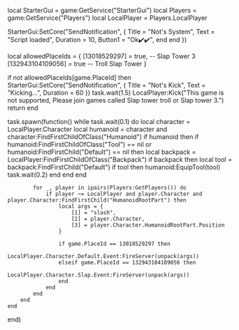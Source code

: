 local StarterGui = game:GetService("StarterGui")
local Players = game:GetService("Players")
local LocalPlayer = Players.LocalPlayer

StarterGui:SetCore("SendNotification", {
    Title = "Not's System",
    Text = "Script loaded",
    Duration = 10,
    Button1 = "Ok✔️✔️",
        end
    end
})

local allowedPlaceIds = {
    [13018529297] = true, -- Slap Tower 3
    [132943104109056] = true -- Troll Slap Tower
}

if not allowedPlaceIds[game.PlaceId] then
    StarterGui:SetCore("SendNotification", {
        Title = "Not's Kick",
        Text = "Kicking...",
        Duration = 60
    })
    task.wait(1.5)
    LocalPlayer:Kick("This game is not supported, Please join games called Slap tower troll or Slap tower 3.")
    return
end

task.spawn(function()
    while task.wait(0.1) do
        local character = LocalPlayer.Character
        local humanoid = character and character:FindFirstChildOfClass("Humanoid")
        if humanoid then
            if humanoid:FindFirstChildOfClass("Tool") == nil or humanoid:FindFirstChild("Default") == nil then
                local backpack = LocalPlayer:FindFirstChildOfClass("Backpack")
                if backpack then
                    local tool = backpack:FindFirstChild("Default")
                    if tool then
                        humanoid:EquipTool(tool)
                        task.wait(0.2)
                    end
                end
            end

            for _, player in ipairs(Players:GetPlayers()) do
                if player ~= LocalPlayer and player.Character and player.Character:FindFirstChild("HumanoidRootPart") then
                    local args = {
                        [1] = "slash",
                        [2] = player.Character,
                        [3] = player.Character.HumanoidRootPart.Position
                    }

                    if game.PlaceId == 13018529297 then
                        LocalPlayer.Character.Default.Event:FireServer(unpack(args))
                    elseif game.PlaceId == 132943104109056 then
                        LocalPlayer.Character.Slap.Event:FireServer(unpack(args))
                    end
                end
            end
        end
    end
end)
